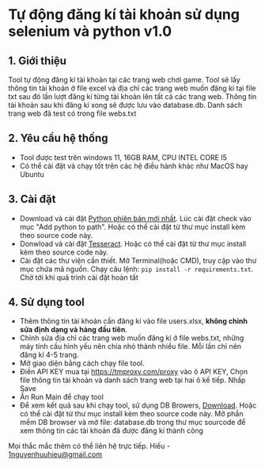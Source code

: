 # Tự động đăng kí tài khoản sử dụng selenium và python v1.0

## 1. Giới thiệu
Tool tự động đăng kí tài khoản tại các trang web chơi game. Tool sẽ lấy thông tin tài khoản ở file excel và địa chỉ các trang web muốn đăng kí tại file txt sau đó lần lượt đăng kí từng tài khoản lên tất cả các trang web. Thông tin tài khoản sau khi đăng kí xong sẽ được lưu vào database.db. Danh sách trang web đã test có trong file webs.txt

## 2. Yêu cầu hệ thống
* Tool được test trên windows 11, 16GB RAM, CPU INTEL CORE I5
* Có thể cài đặt và chạy tốt trên các hệ điều hành khác như MacOS hay Ubuntu

## 3. Cài đặt
* Download và cài đặt [Python phiên bản mới nhất](https://www.python.org/downloads/). Lúc cài đặt check vào mục "Add python to path". Hoặc có thể cài đặt từ thư mục install kèm theo source code này.
* Donwload và cài đặt [Tesseract](https://github.com/UB-Mannheim/tesseract/wiki). Hoặc có thể cài đặt từ thư mục install kèm theo source code này.
* Cài đặt các thư viện cần thiết. Mở Terminal(hoặc CMD), truy cập vào thư mục chứa mã nguồn. Chạy câu lệnh: `pip install -r requirements.txt`. Chờ tới khi quá trình cài đặt hoàn tất

## 4. Sử dụng tool
* Thêm thông tin tài khoản cần đăng kí vào file users.xlsx, **không chỉnh sửa định dạng và hàng đầu tiên**.
* Chỉnh sửa địa chỉ các trang web muốn đăng kí ở file webs.txt, những máy tính cấu hình yếu nên chia nhỏ thành nhiều file. Mỗi lần chỉ nên đăng kí 4-5 trang.
* Mở giao diện bằng cách chạy file tool.
* Điền API KEY mua tại https://tmproxy.com/proxy vào ô API KEY, Chọn file thông tin tài khoản và danh sách trang web tại hai ô kế tiếp. Nhấp Save
* Ấn Run Main để chạy tool
* Để xem kết quả sau khi chạy tool, sử dụng DB Browers, [Download](https://sqlitebrowser.org/dl/). Hoặc có thể cài đặt từ thư mục install kèm theo source code này. Mở phần mềm DB browser và mở file: database.db trong thư mục sourcode để xem thông tin các tài khoản đã được đăng kí thành công

Mọi thắc mắc thêm có thể liên hệ trực tiếp. Hiếu - 1nguyenhuuhieu@gmail.com